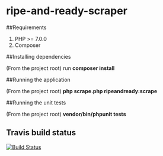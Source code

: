 # ripe-and-ready-scraper

##Requirements

1. PHP >= 7.0.0
2. Composer

##Installing dependencies

(From the project root) run **composer install**

##Running the application

(From the project root) **php scrape.php ripeandready:scrape**

##Running the unit tests

(From the project root) **vendor/bin/phpunit tests**

## Travis build status
[![Build Status](https://travis-ci.org/mannion007/ripe-and-ready-scraper.svg?branch=master)](https://travis-ci.org/mannion007/ripe-and-ready-scraper)
